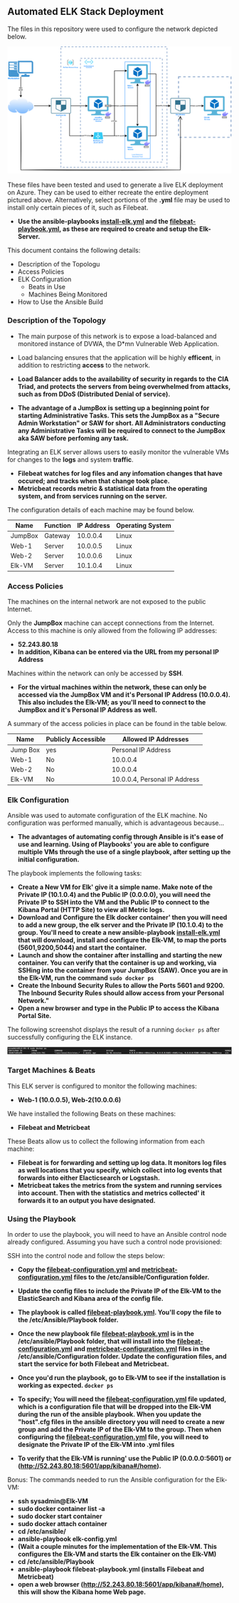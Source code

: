 ## Automated ELK Stack Deployment

The files in this repository were used to configure the network depicted below.

![TODO: Update the path with the name of your diagram](Diagram/Diagram_Large.png)

These files have been tested and used to generate a live ELK deployment on Azure. They can be used to either recreate the entire deployment pictured above. Alternatively, select portions of the **.yml** file may be used to install only certain pieces of it, such as Filebeat.

  - **Use the ansible-playbooks [install-elk.yml](https://github.com/PollBA9/Brandon_Pollastri_Project1/blob/main/Ansible/install-elk.yml) and the 	[filebeat-playbook.yml](https://github.com/PollBA9/Brandon_Pollastri_Project1/blob/main/Ansible/Playbook/filebeat-playbook.yml), as these are required to create and setup the Elk-Server.**

This document contains the following details:
- Description of the Topologu
- Access Policies
- ELK Configuration
  - Beats in Use
  - Machines Being Monitored
- How to Use the Ansible Build


### Description of the Topology

- The main purpose of this network is to expose a load-balanced and monitored instance of DVWA, the D*mn Vulnerable Web Application.

- Load balancing ensures that the application will be highly **efficent**, in addition to restricting **access** to the network.

- **Load Balancer adds to the availability of security in regards to the CIA Triad, and protects the servers from being overwhelmed from attacks, such as from DDoS (Distributed Denial of service).**

- **The advantage of a JumpBox is setting up a beginning point for starting Administrative Tasks. This sets the JumpBox as a "Secure Admin Workstation" or SAW for short. All Administrators conducting any Administrative Tasks will be required to connect to the JumpBox aka SAW before perfoming any task.**

Integrating an ELK server allows users to easily monitor the vulnerable VMs for changes to the **logs** and system **traffic**.
- **Filebeat watches for log files and any infomation changes that have occured; and tracks when that change took place.**
- **Metricbeat records metric & statistical data from the operating system, and from services running on the server.**

The configuration details of each machine may be found below.

| Name     | Function | IP Address | Operating System |
|----------|----------|------------|------------------|
| JumpBox  | Gateway  | 10.0.0.4   | Linux            |
| Web-1    | Server   | 10.0.0.5   | Linux            |
| Web-2    | Server   | 10.0.0.6   | Linux            |
| Elk-VM   | Server   | 10.1.0.4   | Linux            |

### Access Policies

The machines on the internal network are not exposed to the public Internet. 

Only the **JumpBox** machine can accept connections from the Internet. Access to this machine is only allowed from the following IP addresses:
- **52.243.80.18**
- **In addition, Kibana can be entered via the URL from my personal IP Address**

Machines within the network can only be accessed by **SSH**.
- **For the virtual machines within the network, these can only be accessed via the JumpBox VM and it's Personal IP Address (10.0.0.4). This also includes the Elk-VM; as you'll need to connect to the JumpBox and it's Personal IP Address as well.**

A summary of the access policies in place can be found in the table below.

| Name     | Publicly Accessible | Allowed IP Addresses             |
|----------|---------------------|----------------------------------|
| Jump Box | yes                 | Personal IP Address              |
| Web-1    | No                  | 10.0.0.4                         |
| Web-2    | No                  | 10.0.0.4                         |
| Elk-VM   | No                  | 10.0.0.4, Personal IP Address    | 

### Elk Configuration

Ansible was used to automate configuration of the ELK machine. No configuration was performed manually, which is advantageous because...
- **The advantages of automating config through Ansible is it's ease of use and learning. Using of Playbooks' you are able to configure multiple VMs through the use of a single playbook, after setting up the initial configuration.**

The playbook implements the following tasks:
- **Create a New VM for Elk' give it a simple name. Make note of the Private IP (10.1.0.4) and the Public IP (0.0.0.0), you will need the Private IP to SSH into the VM and the Public IP to connect to the Kibana Portal (HTTP Site) to view all Metric logs.**
- **Download and Configure the Elk docker container' then you will need to add a new group, the elk server and the Private IP (10.1.0.4) to the group. You'll need to create a new ansible-playbook [install-elk.yml](https://github.com/PollBA9/Brandon_Pollastri_Project1/blob/main/Ansible/install-elk.yml) that will download, install and configure the Elk-VM, to map the ports (5601,9200,5044) and start the container.**
- **Launch and show the container after installing and starting the new container. You can verify that the container is up and working, via SSHing into the container from your JumpBox (SAW). Once you are in the Elk-VM, run the command `sudo docker ps`**
- **Create the Inbound Security Rules to allow the Ports 5601 and 9200. The Inbound Security Rules should allow access from your Personal Network."**
- **Open a new browser and type in the Public IP to access the Kibana Portal Site.**

The following screenshot displays the result of a running `docker ps` after successfully configuring the ELK instance.

![TODO: Update the path with the name of your screenshot of docker ps output](Images/sudo_docker_ps.png)

### Target Machines & Beats
This ELK server is configured to monitor the following machines:
- **Web-1 (10.0.0.5), Web-2(10.0.0.6)**

We have installed the following Beats on these machines:
- **Filebeat and Metricbeat**

These Beats allow us to collect the following information from each machine:
- **Filebeat is for forwarding and setting up log data. It monitors log files as well locations that you specify, which collect into log events that forwards into either Elacticsearch or Logstash.**
- **Metricbeat takes the metrics from the system and running services into account. Then with the statistics and metrics collected' it forwards  it to an output you have designated.**

### Using the Playbook
In order to use the playbook, you will need to have an Ansible control node already configured. Assuming you have such a control node provisioned: 

SSH into the control node and follow the steps below:

- **Copy the [filebeat-configuration.yml](https://github.com/PollBA9/Brandon_Pollastri_Project1/blob/main/Ansible/Configuration/filebeat-configuration.yml) and [metricbeat-configuration.yml](https://github.com/PollBA9/Brandon_Pollastri_Project1/blob/main/Ansible/Configuration/metricbeat-configuration.yml) files to the /etc/ansible/Configuration folder.**

- **Update the config files to include the Private IP of the Elk-VM to the ElasticSearch and Kibana area of the config file.**

- **The playbook is called [filebeat-playbook.yml](https://github.com/PollBA9/Brandon_Pollastri_Project1/blob/main/Ansible/Playbook/filebeat-playbook.yml). You'll copy the file to the /etc/Ansible/Playbook folder.**

- **Once the new playbook file [filebeat-playbook.yml](https://github.com/PollBA9/Brandon_Pollastri_Project1/blob/main/Ansible/Playbook/filebeat-playbook.yml) is in the /etc/ansible/Playbook folder, that will install into the [filebeat-configuration.yml](https://github.com/PollBA9/Brandon_Pollastri_Project1/blob/main/Ansible/Configuration/filebeat-configuration.yml) and [metricbeat-configuration.yml](https://github.com/PollBA9/Brandon_Pollastri_Project1/blob/main/Ansible/Configuration/metricbeat-configuration.yml) files in the /etc/ansible/Configuration folder. Update the configuration files, and start the service for both Filebeat and Metricbeat.**

- **Once you'd run the playbook, go to Elk-VM to see if the installation is working as expected. `docker ps`**

- **To specify; You will need the [filebeat-configuration.yml](https://github.com/PollBA9/Brandon_Pollastri_Project1/blob/main/Ansible/Configuration/filebeat-configuration.yml) file updated, which is a configuration file that will be dropped into the Elk-VM during the run of the ansible playbook. When you update the "host".cfg files in the ansible directory you will need to create a new group and add the Private IP of the Elk-VM to the group. Then when configuring the [filebeat-configuration.yml](https://github.com/PollBA9/Brandon_Pollastri_Project1/blob/main/Ansible/Configuration/filebeat-configuration.yml) file, you will need to designate the Private IP of the Elk-VM into .yml files**

- **To verify that the Elk-VM is running' use the Public IP (0.0.0.0:5601) or (http://52.243.80.18:5601/app/kibana#/home).**

Bonus: The commands needed to run the Ansible configuration for the Elk-VM:

- **ssh sysadmin@Elk-VM**
- **sudo docker container list -a**
- **sudo docker start container**
- **sudo docker attach container**
- **cd /etc/ansible/**
- **ansible-playbook elk-config.yml**
- **(Wait a couple minutes for the implementation of the Elk-VM. This configures the Elk-VM and starts the Elk container on the Elk-VM)**
- **cd /etc/ansible/Playbook**
- **ansible-playbook filebeat-playbook.yml (installs Filebeat and Metricbeat)**
- **open a web browser (http://52.243.80.18:5601/app/kibana#/home), this will show the Kibana home Web page.**

